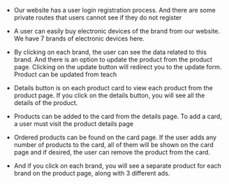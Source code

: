 - Our website has a user login registration process. And there are some private routes that users cannot see if they do not register

- A user can easily buy electronic devices of the brand from our website. We have 7 brands of electronic devices here.

- By clicking on each brand, the user can see the data related to this brand. And there is an option to update the product from the product page. Clicking on the update button will redirect you to the update form. Product can be updated from teach

- Details button is on each product card to view each product from the product page. If you click on the details button, you will see all the details of the product.

- Products can be added to the card from the details page. To add a card, a user must visit the product details page

- Ordered products can be found on the card page. If the user adds any number of products to the card, all of them will be shown on the card page and if desired, the user can remove the product from the card.

- And if you click on each brand, you will see a separate product for each brand on the product page, along with 3 different ads.
